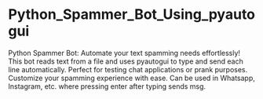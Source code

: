 # Python_Spammer_Bot_Using_pyautogui
Python Spammer Bot: Automate your text spamming needs effortlessly! This bot reads text from a file and uses pyautogui to type and send each line automatically. Perfect for testing chat applications or prank purposes. Customize your spamming experience with ease. Can be used in Whatsapp, Instagram, etc. where pressing enter after typing sends msg.
